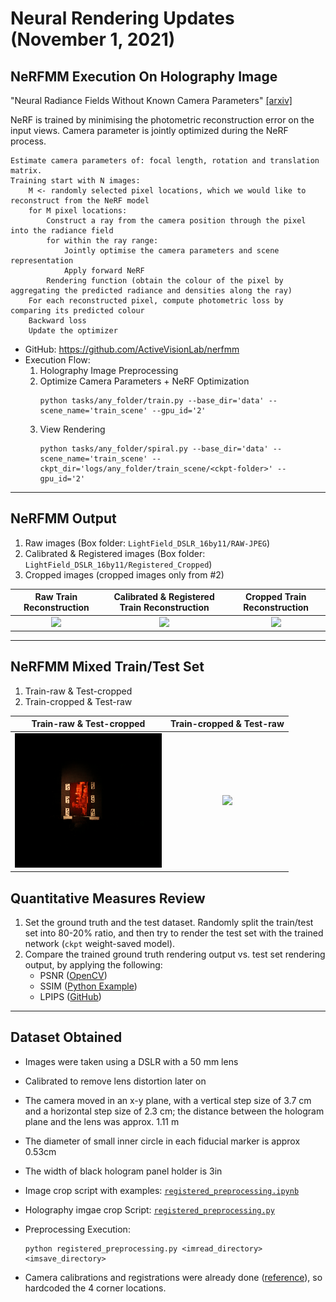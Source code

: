 # Neural Rendering Updates (November 1, 2021)
## NeRFMM Execution On Holography Image
"Neural Radiance Fields Without Known Camera Parameters" [[arxiv]](https://arxiv.org/pdf/2102.07064.pdf)

NeRF is trained by minimising the photometric reconstruction error on the input views.
Camera parameter is jointly optimized during the NeRF process.
```
Estimate camera parameters of: focal length, rotation and translation matrix.
Training start with N images:
    M <- randomly selected pixel locations, which we would like to reconstruct from the NeRF model
    for M pixel locations:
        Construct a ray from the camera position through the pixel into the radiance field
        for within the ray range:
            Jointly optimise the camera parameters and scene representation
            Apply forward NeRF
        Rendering function (obtain the colour of the pixel by aggregating the predicted radiance and densities along the ray)
    For each reconstructed pixel, compute photometric loss by comparing its predicted colour
    Backward loss
    Update the optimizer
```

- GitHub: https://github.com/ActiveVisionLab/nerfmm
- Execution Flow:
  1. Holography Image Preprocessing
  2. Optimize Camera Parameters + NeRF Optimization
        ```
        python tasks/any_folder/train.py --base_dir='data' --scene_name='train_scene' --gpu_id='2'
        ```
  3. View Rendering
        ```
        python tasks/any_folder/spiral.py --base_dir='data' --scene_name='train_scene' --ckpt_dir='logs/any_folder/train_scene/<ckpt-folder>' --gpu_id='2'
        ```
<hr/>

## NeRFMM Output
1. Raw images (Box folder: `LightField_DSLR_16by11/RAW-JPEG`)
2. Calibrated & Registered images (Box folder: `LightField_DSLR_16by11/Registered_Cropped`)
3. Cropped images (cropped images only from #2)
   
|             Raw Train Reconstruction              |       Calibrated & Registered Train Reconstruction       |             Cropped Train Reconstruction              |
| :-----------------------------------------------: | :------------------------------------------------------: | :---------------------------------------------------: |
| ![](../nerfmm_output/train_raw/video_out/img.gif) | ![](../nerfmm_output/train_calibrated/video_out/img.gif) | ![](../nerfmm_output/train_cropped/video_out/img.gif) |

<hr/>

## NeRFMM Mixed Train/Test Set
1. Train-raw & Test-cropped
2. Train-cropped & Test-raw

|             Train-raw & Test-cropped              |             Train-cropped & Test-raw              |
| :-----------------------------------------------: | :-----------------------------------------------: |
| ![](../nerfmm_output/train_mixed/raw_fit_img.gif) | ![](../nerfmm_output/train_mixed/fit_raw_img.gif) |

## Quantitative Measures Review
1. Set the ground truth and the test dataset. Randomly split the train/test set into 80-20% ratio, and then try to render the test set with the trained network (`ckpt` weight-saved model).
2. Compare the trained ground truth rendering output vs. test set rendering output, by applying the following:
   - PSNR ([OpenCV](https://dsp.stackexchange.com/a/61510))
   - SSIM ([Python Example](https://ourcodeworld.com/articles/read/991/how-to-calculate-the-structural-similarity-index-ssim-between-two-images-with-python))
   - LPIPS ([GitHub](https://github.com/richzhang/PerceptualSimilarity))

<hr/>

## Dataset Obtained
- Images were taken using a DSLR with a 50 mm lens
- Calibrated to remove lens distortion later on
- The camera moved in an x-y plane, with a vertical step size of 3.7 cm and a horizontal step size of 2.3 cm; the distance between the hologram plane and the lens was approx. 1.11 m
- The diameter of small inner circle in each fiducial marker is approx 0.53cm
- The width of black hologram panel holder is 3in

- Image crop script with examples: [`registered_preprocessing.ipynb`](../image_preprocessing/registered_preprocessing.ipynb)
- Holography imgae crop Script: [`registered_preprocessing.py`](../image_preprocessing/registered_preprocessing.py)
- Preprocessing Execution:
    ```
    python registered_preprocessing.py <imread_directory> <imsave_directory>
    ```
- Camera calibrations and registrations were already done ([reference](./../image_preprocessing/Register.m)), so hardcoded the 4 corner locations.